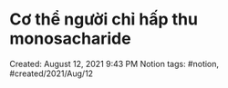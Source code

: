 # Cơ thể người chỉ hấp thu monosacharide

Created: August 12, 2021 9:43 PM
Notion tags: #notion, #created/2021/Aug/12